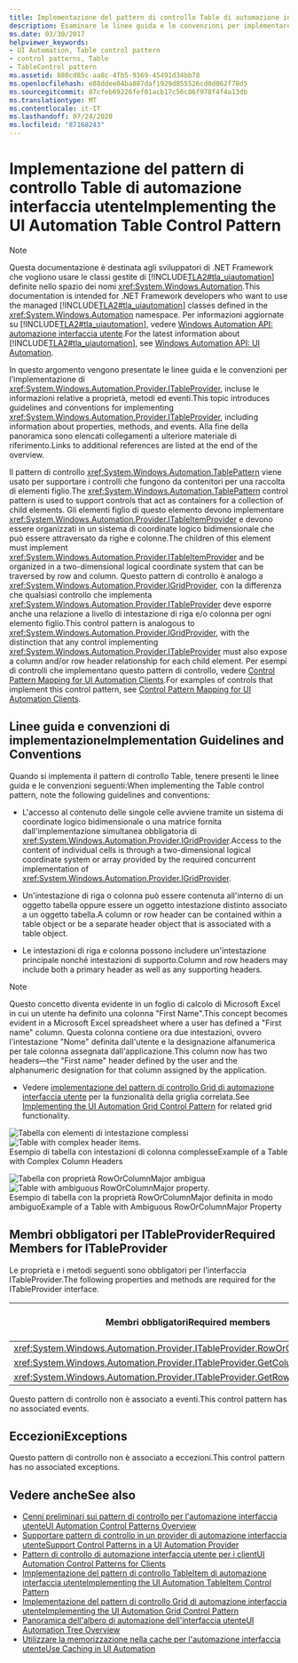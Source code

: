 ```yaml
---
title: Implementazione del pattern di controllo Table di automazione interfaccia utente
description: Esaminare le linee guida e le convenzioni per implementare il pattern di controllo Table nell'automazione interfaccia utente. Conosce i membri obbligatori per l'interfaccia ITableProvider.
ms.date: 03/30/2017
helpviewer_keywords:
- UI Automation, Table control pattern
- control patterns, Table
- TableControl pattern
ms.assetid: 880cd85c-aa8c-4fb5-9369-45491d34bb78
ms.openlocfilehash: e88ddee04ba887daf1929d855526cd0d062f78d5
ms.sourcegitcommit: 87cfeb69226fef01acb17c56c86f978f4f4a13db
ms.translationtype: MT
ms.contentlocale: it-IT
ms.lasthandoff: 07/24/2020
ms.locfileid: "87168243"
---
```

# <a name="implementing-the-ui-automation-table-control-pattern"></a><span data-ttu-id="3c991-104">Implementazione del pattern di controllo Table di automazione interfaccia utente</span><span class="sxs-lookup"><span data-stu-id="3c991-104">Implementing the UI Automation Table Control Pattern</span></span>
> [!NOTE]
> <span data-ttu-id="3c991-105">Questa documentazione è destinata agli sviluppatori di .NET Framework che vogliono usare le classi gestite di [!INCLUDE[TLA2#tla_uiautomation](../../../includes/tla2sharptla-uiautomation-md.md)] definite nello spazio dei nomi <xref:System.Windows.Automation>.</span><span class="sxs-lookup"><span data-stu-id="3c991-105">This documentation is intended for .NET Framework developers who want to use the managed [!INCLUDE[TLA2#tla_uiautomation](../../../includes/tla2sharptla-uiautomation-md.md)] classes defined in the <xref:System.Windows.Automation> namespace.</span></span> <span data-ttu-id="3c991-106">Per informazioni aggiornate su [!INCLUDE[TLA2#tla_uiautomation](../../../includes/tla2sharptla-uiautomation-md.md)], vedere [Windows Automation API: automazione interfaccia utente](/windows/win32/winauto/entry-uiauto-win32).</span><span class="sxs-lookup"><span data-stu-id="3c991-106">For the latest information about [!INCLUDE[TLA2#tla_uiautomation](../../../includes/tla2sharptla-uiautomation-md.md)], see [Windows Automation API: UI Automation](/windows/win32/winauto/entry-uiauto-win32).</span></span>  
  
 <span data-ttu-id="3c991-107">In questo argomento vengono presentate le linee guida e le convenzioni per l'implementazione di <xref:System.Windows.Automation.Provider.ITableProvider>, incluse le informazioni relative a proprietà, metodi ed eventi.</span><span class="sxs-lookup"><span data-stu-id="3c991-107">This topic introduces guidelines and conventions for implementing <xref:System.Windows.Automation.Provider.ITableProvider>, including information about properties, methods, and events.</span></span> <span data-ttu-id="3c991-108">Alla fine della panoramica sono elencati collegamenti a ulteriore materiale di riferimento.</span><span class="sxs-lookup"><span data-stu-id="3c991-108">Links to additional references are listed at the end of the overview.</span></span>  
  
 <span data-ttu-id="3c991-109">Il pattern di controllo <xref:System.Windows.Automation.TablePattern> viene usato per supportare i controlli che fungono da contenitori per una raccolta di elementi figlio.</span><span class="sxs-lookup"><span data-stu-id="3c991-109">The <xref:System.Windows.Automation.TablePattern> control pattern is used to support controls that act as containers for a collection of child elements.</span></span> <span data-ttu-id="3c991-110">Gli elementi figlio di questo elemento devono implementare <xref:System.Windows.Automation.Provider.ITableItemProvider> e devono essere organizzati in un sistema di coordinate logico bidimensionale che può essere attraversato da righe e colonne.</span><span class="sxs-lookup"><span data-stu-id="3c991-110">The children of this element must implement <xref:System.Windows.Automation.Provider.ITableItemProvider> and be organized in a two-dimensional logical coordinate system that can be traversed by row and column.</span></span> <span data-ttu-id="3c991-111">Questo pattern di controllo è analogo a <xref:System.Windows.Automation.Provider.IGridProvider>, con la differenza che qualsiasi controllo che implementa <xref:System.Windows.Automation.Provider.ITableProvider> deve esporre anche una relazione a livello di intestazione di riga e/o colonna per ogni elemento figlio.</span><span class="sxs-lookup"><span data-stu-id="3c991-111">This control pattern is analogous to <xref:System.Windows.Automation.Provider.IGridProvider>, with the distinction that any control implementing <xref:System.Windows.Automation.Provider.ITableProvider> must also expose a column and/or row header relationship for each child element.</span></span> <span data-ttu-id="3c991-112">Per esempi di controlli che implementano questo pattern di controllo, vedere [Control Pattern Mapping for UI Automation Clients](control-pattern-mapping-for-ui-automation-clients.md).</span><span class="sxs-lookup"><span data-stu-id="3c991-112">For examples of controls that implement this control pattern, see [Control Pattern Mapping for UI Automation Clients](control-pattern-mapping-for-ui-automation-clients.md).</span></span>  
  
<a name="Implementation_Guidelines_and_Conventions"></a>
## <a name="implementation-guidelines-and-conventions"></a><span data-ttu-id="3c991-113">Linee guida e convenzioni di implementazione</span><span class="sxs-lookup"><span data-stu-id="3c991-113">Implementation Guidelines and Conventions</span></span>  
 <span data-ttu-id="3c991-114">Quando si implementa il pattern di controllo Table, tenere presenti le linee guida e le convenzioni seguenti:</span><span class="sxs-lookup"><span data-stu-id="3c991-114">When implementing the Table control pattern, note the following guidelines and conventions:</span></span>  
  
- <span data-ttu-id="3c991-115">L'accesso al contenuto delle singole celle avviene tramite un sistema di coordinate logico bidimensionale o una matrice fornita dall'implementazione simultanea obbligatoria di <xref:System.Windows.Automation.Provider.IGridProvider>.</span><span class="sxs-lookup"><span data-stu-id="3c991-115">Access to the content of individual cells is through a two-dimensional logical coordinate system or array provided by the required concurrent implementation of <xref:System.Windows.Automation.Provider.IGridProvider>.</span></span>  
  
- <span data-ttu-id="3c991-116">Un'intestazione di riga o colonna può essere contenuta all'interno di un oggetto tabella oppure essere un oggetto intestazione distinto associato a un oggetto tabella.</span><span class="sxs-lookup"><span data-stu-id="3c991-116">A column or row header can be contained within a table object or be a separate header object that is associated with a table object.</span></span>  
  
- <span data-ttu-id="3c991-117">Le intestazioni di riga e colonna possono includere un'intestazione principale nonché intestazioni di supporto.</span><span class="sxs-lookup"><span data-stu-id="3c991-117">Column and row headers may include both a primary header as well as any supporting headers.</span></span>  
  
> [!NOTE]
> <span data-ttu-id="3c991-118">Questo concetto diventa evidente in un foglio di calcolo di Microsoft Excel in cui un utente ha definito una colonna "First Name".</span><span class="sxs-lookup"><span data-stu-id="3c991-118">This concept becomes evident in a Microsoft Excel spreadsheet where a user has defined a "First name" column.</span></span> <span data-ttu-id="3c991-119">Questa colonna contiene ora due intestazioni, ovvero l'intestazione "Nome" definita dall'utente e la designazione alfanumerica per tale colonna assegnata dall'applicazione.</span><span class="sxs-lookup"><span data-stu-id="3c991-119">This column now has two headers—the "First name" header defined by the user and the alphanumeric designation for that column assigned by the application.</span></span>  
  
- <span data-ttu-id="3c991-120">Vedere [implementazione del pattern di controllo Grid di automazione interfaccia utente](implementing-the-ui-automation-grid-control-pattern.md) per la funzionalità della griglia correlata.</span><span class="sxs-lookup"><span data-stu-id="3c991-120">See [Implementing the UI Automation Grid Control Pattern](implementing-the-ui-automation-grid-control-pattern.md) for related grid functionality.</span></span>  
  
 <span data-ttu-id="3c991-121">![Tabella con elementi di intestazione complessi](./media/uia-tablepattern-complex-column-headers.PNG "UIA_TablePattern_Complex_Column_Headers")</span><span class="sxs-lookup"><span data-stu-id="3c991-121">![Table with complex header items.](./media/uia-tablepattern-complex-column-headers.PNG "UIA_TablePattern_Complex_Column_Headers")</span></span>  
<span data-ttu-id="3c991-122">Esempio di tabella con intestazioni di colonna complesse</span><span class="sxs-lookup"><span data-stu-id="3c991-122">Example of a Table with Complex Column Headers</span></span>  
  
 <span data-ttu-id="3c991-123">![Tabella con proprietà RowOrColumnMajor ambigua](./media/uia-tablepattern-roworcolumnmajorproperty.PNG "UIA_TablePattern_RowOrColumnMajorProperty")</span><span class="sxs-lookup"><span data-stu-id="3c991-123">![Table with ambiguous RowOrColumnMajor property.](./media/uia-tablepattern-roworcolumnmajorproperty.PNG "UIA_TablePattern_RowOrColumnMajorProperty")</span></span>  
<span data-ttu-id="3c991-124">Esempio di tabella con la proprietà RowOrColumnMajor definita in modo ambiguo</span><span class="sxs-lookup"><span data-stu-id="3c991-124">Example of a Table with Ambiguous RowOrColumnMajor Property</span></span>  
  
<a name="Required_Members_for_ITableProvider"></a>
## <a name="required-members-for-itableprovider"></a><span data-ttu-id="3c991-125">Membri obbligatori per ITableProvider</span><span class="sxs-lookup"><span data-stu-id="3c991-125">Required Members for ITableProvider</span></span>  
 <span data-ttu-id="3c991-126">Le proprietà e i metodi seguenti sono obbligatori per l'interfaccia ITableProvider.</span><span class="sxs-lookup"><span data-stu-id="3c991-126">The following properties and methods are required for the ITableProvider interface.</span></span>  
  
|<span data-ttu-id="3c991-127">Membri obbligatori</span><span class="sxs-lookup"><span data-stu-id="3c991-127">Required members</span></span>|<span data-ttu-id="3c991-128">Tipo di membro</span><span class="sxs-lookup"><span data-stu-id="3c991-128">Member type</span></span>|<span data-ttu-id="3c991-129">Note</span><span class="sxs-lookup"><span data-stu-id="3c991-129">Notes</span></span>|  
|----------------------|-----------------|-----------|  
|<xref:System.Windows.Automation.Provider.ITableProvider.RowOrColumnMajor%2A>|<span data-ttu-id="3c991-130">Proprietà</span><span class="sxs-lookup"><span data-stu-id="3c991-130">Property</span></span>|<span data-ttu-id="3c991-131">Nessuno</span><span class="sxs-lookup"><span data-stu-id="3c991-131">None</span></span>|  
|<xref:System.Windows.Automation.Provider.ITableProvider.GetColumnHeaders%2A>|<span data-ttu-id="3c991-132">Metodo</span><span class="sxs-lookup"><span data-stu-id="3c991-132">Method</span></span>|<span data-ttu-id="3c991-133">Nessuno</span><span class="sxs-lookup"><span data-stu-id="3c991-133">None</span></span>|  
|<xref:System.Windows.Automation.Provider.ITableProvider.GetRowHeaders%2A>|<span data-ttu-id="3c991-134">Metodo</span><span class="sxs-lookup"><span data-stu-id="3c991-134">Method</span></span>|<span data-ttu-id="3c991-135">Nessuno</span><span class="sxs-lookup"><span data-stu-id="3c991-135">None</span></span>|  
  
 <span data-ttu-id="3c991-136">Questo pattern di controllo non è associato a eventi.</span><span class="sxs-lookup"><span data-stu-id="3c991-136">This control pattern has no associated events.</span></span>  
  
<a name="Exceptions"></a>
## <a name="exceptions"></a><span data-ttu-id="3c991-137">Eccezioni</span><span class="sxs-lookup"><span data-stu-id="3c991-137">Exceptions</span></span>  
 <span data-ttu-id="3c991-138">Questo pattern di controllo non è associato a eccezioni.</span><span class="sxs-lookup"><span data-stu-id="3c991-138">This control pattern has no associated exceptions.</span></span>  
  
## <a name="see-also"></a><span data-ttu-id="3c991-139">Vedere anche</span><span class="sxs-lookup"><span data-stu-id="3c991-139">See also</span></span>

- [<span data-ttu-id="3c991-140">Cenni preliminari sui pattern di controllo per l'automazione interfaccia utente</span><span class="sxs-lookup"><span data-stu-id="3c991-140">UI Automation Control Patterns Overview</span></span>](ui-automation-control-patterns-overview.md)
- [<span data-ttu-id="3c991-141">Supportare pattern di controllo in un provider di automazione interfaccia utente</span><span class="sxs-lookup"><span data-stu-id="3c991-141">Support Control Patterns in a UI Automation Provider</span></span>](support-control-patterns-in-a-ui-automation-provider.md)
- [<span data-ttu-id="3c991-142">Pattern di controllo di automazione interfaccia utente per i client</span><span class="sxs-lookup"><span data-stu-id="3c991-142">UI Automation Control Patterns for Clients</span></span>](ui-automation-control-patterns-for-clients.md)
- [<span data-ttu-id="3c991-143">Implementazione del pattern di controllo TableItem di automazione interfaccia utente</span><span class="sxs-lookup"><span data-stu-id="3c991-143">Implementing the UI Automation TableItem Control Pattern</span></span>](implementing-the-ui-automation-tableitem-control-pattern.md)
- [<span data-ttu-id="3c991-144">Implementazione del pattern di controllo Grid di automazione interfaccia utente</span><span class="sxs-lookup"><span data-stu-id="3c991-144">Implementing the UI Automation Grid Control Pattern</span></span>](implementing-the-ui-automation-grid-control-pattern.md)
- [<span data-ttu-id="3c991-145">Panoramica dell'albero di automazione dell'interfaccia utente</span><span class="sxs-lookup"><span data-stu-id="3c991-145">UI Automation Tree Overview</span></span>](ui-automation-tree-overview.md)
- [<span data-ttu-id="3c991-146">Utilizzare la memorizzazione nella cache per l'automazione interfaccia utente</span><span class="sxs-lookup"><span data-stu-id="3c991-146">Use Caching in UI Automation</span></span>](use-caching-in-ui-automation.md)

